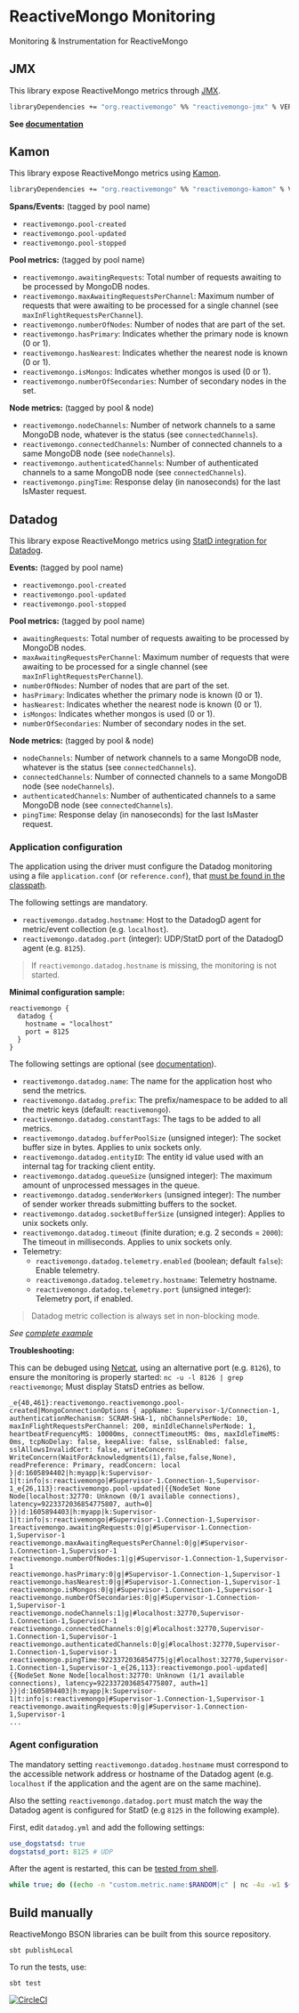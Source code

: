 # ReactiveMongo Monitoring

Monitoring & Instrumentation for ReactiveMongo

## JMX

This library expose ReactiveMongo metrics through [JMX](https://en.wikipedia.org/wiki/Java_Management_Extensions).

```ocaml
libraryDependencies += "org.reactivemongo" %% "reactivemongo-jmx" % VERSION
```

**See [documentation](http://reactivemongo.org/releases/0.1x/documentation/advanced-topics/monitoring.html#jmx)**

## Kamon

This library expose ReactiveMongo metrics using [Kamon](https://kamon.io).

```ocaml
libraryDependencies += "org.reactivemongo" %% "reactivemongo-kamon" % VERSION
```

**Spans/Events:** (tagged by pool name)

- `reactivemongo.pool-created`
- `reactivemongo.pool-updated`
- `reactivemongo.pool-stopped`

**Pool metrics:** (tagged by pool name)

- `reactivemongo.awaitingRequests`: Total number of requests awaiting to be processed by MongoDB nodes.
- `reactivemongo.maxAwaitingRequestsPerChannel`: Maximum number of requests that were awaiting to be processed for a single channel (see `maxInFlightRequestsPerChannel`).
- `reactivemongo.numberOfNodes`: Number of nodes that are part of the set.
- `reactivemongo.hasPrimary`: Indicates whether the primary node is known (0 or 1).
- `reactivemongo.hasNearest`: Indicates whether the nearest node is known (0 or 1).
- `reactivemongo.isMongos`: Indicates whether mongos is used (0 or 1).
- `reactivemongo.numberOfSecondaries`: Number of secondary nodes in the set.

**Node metrics:** (tagged by pool & node)

- `reactivemongo.nodeChannels`: Number of network channels to a same MongoDB node, whatever is the status (see `connectedChannels`).
- `reactivemongo.connectedChannels`: Number of connected channels to a same MongoDB node (see `nodeChannels`).
- `reactivemongo.authenticatedChannels`: Number of authenticated channels to a same MongoDB node (see `connectedChannels`).
- `reactivemongo.pingTime`: Response delay (in nanoseconds) for the last IsMaster request.

## Datadog

This library expose ReactiveMongo metrics using [StatD integration for Datadog](https://docs.datadoghq.com/developers/dogstatsd/?tab=hostagent).

**Events:** (tagged by pool name)

- `reactivemongo.pool-created`
- `reactivemongo.pool-updated`
- `reactivemongo.pool-stopped`

**Pool metrics:** (tagged by pool name)

- `awaitingRequests`: Total number of requests awaiting to be processed by MongoDB nodes.
- `maxAwaitingRequestsPerChannel`: Maximum number of requests that were awaiting to be processed for a single channel (see `maxInFlightRequestsPerChannel`).
- `numberOfNodes`: Number of nodes that are part of the set.
- `hasPrimary`: Indicates whether the primary node is known (0 or 1).
- `hasNearest`: Indicates whether the nearest node is known (0 or 1).
- `isMongos`: Indicates whether mongos is used (0 or 1).
- `numberOfSecondaries`: Number of secondary nodes in the set.

**Node metrics:** (tagged by pool & node)

- `nodeChannels`: Number of network channels to a same MongoDB node, whatever is the status (see `connectedChannels`).
- `connectedChannels`: Number of connected channels to a same MongoDB node (see `nodeChannels`).
- `authenticatedChannels`: Number of authenticated channels to a same MongoDB node (see `connectedChannels`).
- `pingTime`: Response delay (in nanoseconds) for the last IsMaster request.

### Application configuration

The application using the driver must configure the Datadog monitoring using a file `application.conf` (or `reference.conf`), that [must be found in the classpath](https://github.com/lightbend/config/blob/master/HOCON.md#conventional-configuration-files-for-jvm-apps).

The following settings are mandatory.

- `reactivemongo.datadog.hostname`: Host to the DatadogD agent for metric/event collection (e.g. `localhost`).
- `reactivemongo.datadog.port` (integer): UDP/StatD port of the DatadogD agent (e.g. `8125`).

> If `reactivemongo.datadog.hostname` is missing, the monitoring is not started.

**Minimal configuration sample:**

```
reactivemongo {
  datadog {
    hostname = "localhost"
    port = 8125
  }
}
```

The following settings are optional (see [documentation](https://javadoc.io/static/com.datadoghq/java-dogstatsd-client/2.10.5/com/timgroup/statsd/NonBlockingStatsDClient.html#NonBlockingStatsDClient-java.lang.String-int-java.lang.String:A-com.timgroup.statsd.StatsDClientErrorHandler-java.util.concurrent.Callable-int-int-int-java.lang.String-int-int-int-boolean-boolean-int-)).

- `reactivemongo.datadog.name`: The name for the application host who send the metrics.
- `reactivemongo.datadog.prefix`: The prefix/namespace to be added to all the metric keys (default: `reactivemongo`).
- `reactivemongo.datadog.constantTags`: The tags to be added to all metrics.
- `reactivemongo.datadog.bufferPoolSize` (unsigned integer): The socket buffer size in bytes. Applies to unix sockets only.
- `reactivemongo.datadog.entityID`: The entity id value used with an internal tag for tracking client entity.
- `reactivemongo.datadog.queueSize` (unsigned integer): The maximum amount of unprocessed messages in the queue.
- `reactivemongo.datadog.senderWorkers` (unsigned integer): The number of sender worker threads submitting buffers to the socket.
- `reactivemongo.datadog.socketBufferSize` (unsigned integer): Applies to unix sockets only.
- `reactivemongo.datadog.timeout` (finite duration; e.g. 2 seconds = `2000`): The timeout in milliseconds. Applies to unix sockets only.
- Telemetry:
  * `reactivemongo.datadog.telemetry.enabled` (boolean; default `false`): Enable telemetry.
  * `reactivemongo.datadog.telemetry.hostname`: Telemetry hostname.
  * `reactivemongo.datadog.telemetry.port` (unsigned integer): Telemetry port, if enabled.

> Datadog metric collection is always set in non-blocking mode.

*See [complete example](./datadog/src/test/resources/application.conf)*

**Troubleshooting:**

This can be debuged using [Netcat](https://fr.wikipedia.org/wiki/Netcat), using an alternative port (e.g. `8126`), to ensure the monitoring is properly started: `nc -u -l 8126 | grep reactivemongo`; Must display StatsD entries as bellow.

```
_e{40,461}:reactivemongo.reactivemongo.pool-created|MongoConnectionOptions { appName: Supervisor-1/Connection-1, authenticationMechanism: SCRAM-SHA-1, nbChannelsPerNode: 10, maxInFlightRequestsPerChannel: 200, minIdleChannelsPerNode: 1, heartbeatFrequencyMS: 10000ms, connectTimeoutMS: 0ms, maxIdleTimeMS: 0ms, tcpNoDelay: false, keepAlive: false, sslEnabled: false, sslAllowsInvalidCert: false, writeConcern: WriteConcern(WaitForAcknowledgments(1),false,false,None), readPreference: Primary, readConcern: local }|d:1605894402|h:myapp|k:Supervisor-1|t:info|s:reactivemongo|#Supervisor-1.Connection-1,Supervisor-1_e{26,113}:reactivemongo.pool-updated|{{NodeSet None Node[localhost:32770: Unknown (0/1 available connections), latency=9223372036854775807, auth=0] }}|d:1605894403|h:myapp|k:Supervisor-1|t:info|s:reactivemongo|#Supervisor-1.Connection-1,Supervisor-1reactivemongo.awaitingRequests:0|g|#Supervisor-1.Connection-1,Supervisor-1
reactivemongo.maxAwaitingRequestsPerChannel:0|g|#Supervisor-1.Connection-1,Supervisor-1
reactivemongo.numberOfNodes:1|g|#Supervisor-1.Connection-1,Supervisor-1
reactivemongo.hasPrimary:0|g|#Supervisor-1.Connection-1,Supervisor-1
reactivemongo.hasNearest:0|g|#Supervisor-1.Connection-1,Supervisor-1
reactivemongo.isMongos:0|g|#Supervisor-1.Connection-1,Supervisor-1
reactivemongo.numberOfSecondaries:0|g|#Supervisor-1.Connection-1,Supervisor-1
reactivemongo.nodeChannels:1|g|#localhost:32770,Supervisor-1.Connection-1,Supervisor-1
reactivemongo.connectedChannels:0|g|#localhost:32770,Supervisor-1.Connection-1,Supervisor-1
reactivemongo.authenticatedChannels:0|g|#localhost:32770,Supervisor-1.Connection-1,Supervisor-1
reactivemongo.pingTime:9223372036854775|g|#localhost:32770,Supervisor-1.Connection-1,Supervisor-1_e{26,113}:reactivemongo.pool-updated|{{NodeSet None Node[localhost:32770: Unknown (1/1 available connections), latency=9223372036854775807, auth=1] }}|d:1605894403|h:myapp|k:Supervisor-1|t:info|s:reactivemongo|#Supervisor-1.Connection-1,Supervisor-1
reactivemongo.awaitingRequests:0|g|#Supervisor-1.Connection-1,Supervisor-1
...
```

### Agent configuration

The mandatory setting `reactivemongo.datadog.hostname` must correspond to the accessible network address or hostname of the Datadog agent (e.g. `localhost` if the application and the agent are on the same machine).

Also the setting `reactivemongo.datadog.port` must match the way the Datadog agent is configured for StatD (e.g `8125` in the following example).

First, edit `datadog.yml` and add the following settings:

```yaml
use_dogstatsd: true
dogstatsd_port: 8125 # UDP
```

After the agent is restarted, this can be [tested from shell](https://docs.datadoghq.com/developers/dogstatsd/datagram_shell/?tab=metrics).

```bash
while true; do ((echo -n "custom.metric.name:$RANDOM|c" | nc -4u -w1 ${DATADOGD_UDP_HOST} ${DATADOGD_UDP_PORT}) && sleep 1s); done
```

## Build manually

ReactiveMongo BSON libraries can be built from this source repository.

    sbt publishLocal

To run the tests, use:

    sbt test

[![CircleCI](https://circleci.com/gh/ReactiveMongo/ReactiveMongo-Monitoring.svg?style=svg)](https://circleci.com/gh/ReactiveMongo/ReactiveMongo-Monitoring)